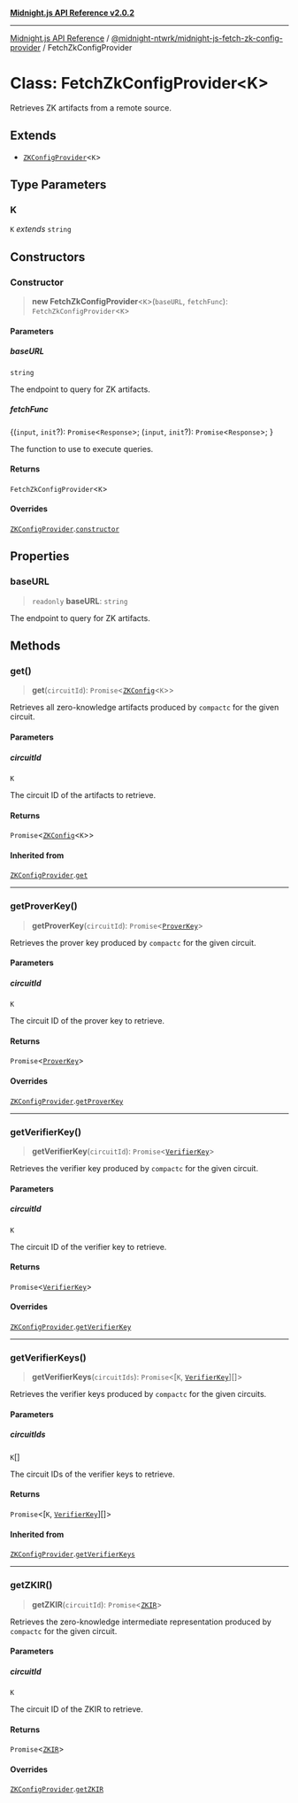 [**Midnight.js API Reference v2.0.2**](../../../README.md)

***

[Midnight.js API Reference](../../../packages.md) / [@midnight-ntwrk/midnight-js-fetch-zk-config-provider](../README.md) / FetchZkConfigProvider

# Class: FetchZkConfigProvider\<K\>

Retrieves ZK artifacts from a remote source.

## Extends

- [`ZKConfigProvider`](../../midnight-js-types/classes/ZKConfigProvider.md)\<`K`\>

## Type Parameters

### K

`K` *extends* `string`

## Constructors

### Constructor

> **new FetchZkConfigProvider**\<`K`\>(`baseURL`, `fetchFunc`): `FetchZkConfigProvider`\<`K`\>

#### Parameters

##### baseURL

`string`

The endpoint to query for ZK artifacts.

##### fetchFunc

\{(`input`, `init`?): `Promise`\<`Response`\>; (`input`, `init`?): `Promise`\<`Response`\>; \}

The function to use to execute queries.

#### Returns

`FetchZkConfigProvider`\<`K`\>

#### Overrides

[`ZKConfigProvider`](../../midnight-js-types/classes/ZKConfigProvider.md).[`constructor`](../../midnight-js-types/classes/ZKConfigProvider.md#constructor)

## Properties

### baseURL

> `readonly` **baseURL**: `string`

The endpoint to query for ZK artifacts.

## Methods

### get()

> **get**(`circuitId`): `Promise`\<[`ZKConfig`](../../midnight-js-types/interfaces/ZKConfig.md)\<`K`\>\>

Retrieves all zero-knowledge artifacts produced by `compactc` for the given circuit.

#### Parameters

##### circuitId

`K`

The circuit ID of the artifacts to retrieve.

#### Returns

`Promise`\<[`ZKConfig`](../../midnight-js-types/interfaces/ZKConfig.md)\<`K`\>\>

#### Inherited from

[`ZKConfigProvider`](../../midnight-js-types/classes/ZKConfigProvider.md).[`get`](../../midnight-js-types/classes/ZKConfigProvider.md#get)

***

### getProverKey()

> **getProverKey**(`circuitId`): `Promise`\<[`ProverKey`](../../midnight-js-types/type-aliases/ProverKey.md)\>

Retrieves the prover key produced by `compactc` for the given circuit.

#### Parameters

##### circuitId

`K`

The circuit ID of the prover key to retrieve.

#### Returns

`Promise`\<[`ProverKey`](../../midnight-js-types/type-aliases/ProverKey.md)\>

#### Overrides

[`ZKConfigProvider`](../../midnight-js-types/classes/ZKConfigProvider.md).[`getProverKey`](../../midnight-js-types/classes/ZKConfigProvider.md#getproverkey)

***

### getVerifierKey()

> **getVerifierKey**(`circuitId`): `Promise`\<[`VerifierKey`](../../midnight-js-types/type-aliases/VerifierKey.md)\>

Retrieves the verifier key produced by `compactc` for the given circuit.

#### Parameters

##### circuitId

`K`

The circuit ID of the verifier key to retrieve.

#### Returns

`Promise`\<[`VerifierKey`](../../midnight-js-types/type-aliases/VerifierKey.md)\>

#### Overrides

[`ZKConfigProvider`](../../midnight-js-types/classes/ZKConfigProvider.md).[`getVerifierKey`](../../midnight-js-types/classes/ZKConfigProvider.md#getverifierkey)

***

### getVerifierKeys()

> **getVerifierKeys**(`circuitIds`): `Promise`\<\[`K`, [`VerifierKey`](../../midnight-js-types/type-aliases/VerifierKey.md)\][]\>

Retrieves the verifier keys produced by `compactc` for the given circuits.

#### Parameters

##### circuitIds

`K`[]

The circuit IDs of the verifier keys to retrieve.

#### Returns

`Promise`\<\[`K`, [`VerifierKey`](../../midnight-js-types/type-aliases/VerifierKey.md)\][]\>

#### Inherited from

[`ZKConfigProvider`](../../midnight-js-types/classes/ZKConfigProvider.md).[`getVerifierKeys`](../../midnight-js-types/classes/ZKConfigProvider.md#getverifierkeys)

***

### getZKIR()

> **getZKIR**(`circuitId`): `Promise`\<[`ZKIR`](../../midnight-js-types/type-aliases/ZKIR.md)\>

Retrieves the zero-knowledge intermediate representation produced by `compactc` for the given circuit.

#### Parameters

##### circuitId

`K`

The circuit ID of the ZKIR to retrieve.

#### Returns

`Promise`\<[`ZKIR`](../../midnight-js-types/type-aliases/ZKIR.md)\>

#### Overrides

[`ZKConfigProvider`](../../midnight-js-types/classes/ZKConfigProvider.md).[`getZKIR`](../../midnight-js-types/classes/ZKConfigProvider.md#getzkir)
